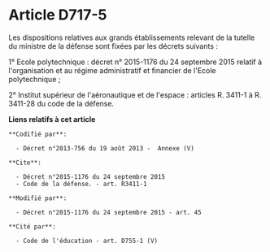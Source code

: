 # Article D717-5

Les dispositions relatives aux grands établissements relevant de la tutelle du ministre de la défense sont fixées par les
décrets suivants : 

1° Ecole polytechnique : décret n° 2015-1176 du 24 septembre 2015 relatif à l'organisation et au régime administratif et
financier de l'Ecole polytechnique ; 

2° Institut supérieur de l'aéronautique et de l'espace : articles R. 3411-1 à R. 3411-28 du code de la défense.

**Liens relatifs à cet article**

	**Codifié par**:

	  - Décret n°2013-756 du 19 août 2013 -  Annexe (V)

	**Cite**:

	  - Décret n°2015-1176 du 24 septembre 2015
	  - Code de la défense. - art. R3411-1

	**Modifié par**:

	  - Décret n°2015-1176 du 24 septembre 2015 - art. 45

	**Cité par**:

	  - Code de l'éducation - art. D755-1 (V)
